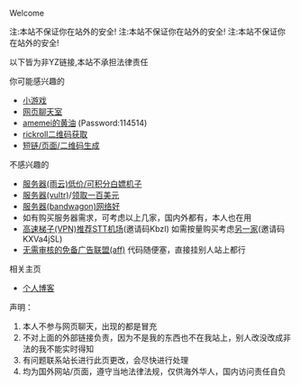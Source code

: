 Welcome

注:本站不保证你在站外的安全!
注:本站不保证你在站外的安全!
注:本站不保证你在站外的安全!

以下皆为非YZ链接,本站不承担法律责任

你可能感兴趣的
*   [小游戏](https://xingye.me/game/new/index.php)
*   [网页聊天室](http://amemei.github.io/utu.html?url=https://chat.getloli.com/room/@xingye)
*   [amemei的黄油](http://amemei.github.io/utu.html?url=https://5e.fit/amemei) (Password:114514)
*   [rickroll二维码获取](https://arcxingye.github.io/rr/qrcode)
*   [短链/页面/二维码生成](https://5e.fit/)

不感兴趣的
*   [服务器(雨云)低价/可积分白嫖机子](https://www.rainyun.com/?ref=MTM3MTQ=)
*   [服务器(vultr)](https://www.vultr.com/?ref=9281803)/[领取一百美元](https://www.vultr.com/?ref=9281825-8H)
*   [服务器(bandwagon)网络好](https://bandwagonhost.com/aff.php?aff=69393)
*   如有购买服务器需求，可考虑以上几家，国内外都有，本人也在用
*   [高速梯子(VPN)推荐STT机场](https://sttlink.cc/auth/register?code=KbzI)(邀请码KbzI) 如需按量购买考虑[另一家](https://direct.gfwservice.xyz/#/register?code=KXVa4jSL)(邀请码KXVa4jSL)
*   [无需审核的免备广告联盟(aff)](https://affili.st/343212) 代码随便塞，直接挂别人站上都行

相关主页
*   [个人博客](http://xingye.me/)

声明：
1. 本人不参与网页聊天，出现的都是冒充
2. 不对上面的外部链接负责，因为不是我的东西也不在我站上，别人改没改成非法的我不能实时得知
3. 有问题联系站长进行此页更改，会尽快进行处理
4. 均为国外网站/页面，遵守当地法律法规，仅供海外华人，国内访问责任自负


<script async src="https://www.googletagmanager.com/gtag/js?id=UA-190316399-3"></script>
<script>
  window.dataLayer = window.dataLayer || [];
  function gtag(){dataLayer.push(arguments);}
  gtag('js', new Date());
  gtag('config', 'UA-190316399-3');
</script>
